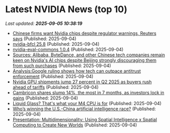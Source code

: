 # Latest NVIDIA News (top 10)
_Last updated: **2025-09-05 10:38:19**_

- [Chinese firms want Nvidia chips despite regulator warnings, Reuters says](https://thefly.com/permalinks/entry.php/id4192799/BABA;NVDA-Chinese-firms-want-Nvidia-chips-despite-regulator-warnings-Reuters-says) (Published: 2025-09-04)
- [nvidia-bfcl 25.8](https://pypi.org/project/nvidia-bfcl/25.8/) (Published: 2025-09-04)
- [nvidia-eval-commons 1.0.4](https://pypi.org/project/nvidia-eval-commons/1.0.4/) (Published: 2025-09-04)
- [Sources: Alibaba, ByteDance, and other Chinese tech companies remain keen on Nvidia's AI chips despite Beijing strongly discouraging them from such purchases](https://biztoc.com/x/60197282f3151b92) (Published: 2025-09-04)
- [Analysis:Google ruling shows how tech can outpace antitrust enforcement](https://www.channelnewsasia.com/business/analysisgoogle-ruling-shows-how-tech-can-outpace-antitrust-enforcement-5332676) (Published: 2025-09-04)
- [Nvidia GPU shipments jump 27 percent in Q2 2025 as buyers rush ahead of tariffs](https://www.notebookcheck.net/Nvidia-GPU-shipments-jump-27-percent-in-Q2-2025-as-buyers-rush-ahead-of-tariffs.1104932.0.html) (Published: 2025-09-04)
- [Cambricon shares slump 14%, the most in 7 months, as investors lock in gains](https://biztoc.com/x/8517dc44e1c46eae) (Published: 2025-09-04)
- [Liquid Glass? That's what your M4 CPU is for](https://idiallo.com/byte-size/apple-liquid-glass) (Published: 2025-09-04)
- [Who’s winning the U.S.-China artificial intelligence race?](https://www.japantimes.co.jp/commentary/2025/09/04/world/china-europe-climate-connection/) (Published: 2025-09-04)
- [Presentation: Multidimensionality: Using Spatial Intelligence x Spatial Computing to Create New Worlds](https://www.infoq.com/presentations/ai-spatial-intelligence-world/) (Published: 2025-09-04)
